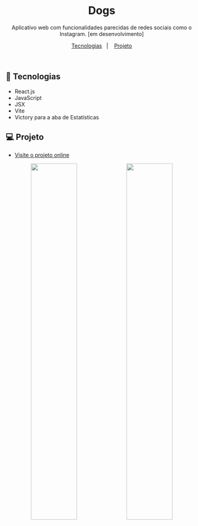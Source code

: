 <h1 align="center"> Dogs </h1>

<p align="center">
Aplicativo web com funcionalidades parecidas de redes sociais como o Instagram. [em desenvolvimento]<br/>
</p>

<p align="center">
  <a href="#-tecnologias">Tecnologias</a>&nbsp;&nbsp;&nbsp;|&nbsp;&nbsp;&nbsp;
  <a href="#-projeto">Projeto</a>
</p>

<br>

## 🚀 Tecnologias

- React.js
- JavaScript
- JSX
- Vite
- Victory para a aba de Estatísticas

## 💻 Projeto

- [Visite o projeto online](https://iasmincorrea.github.io/Dogs/)

<div align="center">
  <img style="width: 49%" src="https://i.imgur.com/LPHla3v.png">
  <img style="width: 49%" src="https://i.imgur.com/jNdAAav.png">
</div>
